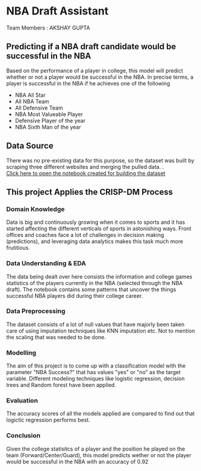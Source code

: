 #                                                         NBA Draft Assistant

Team Members : AKSHAY GUPTA

## Predicting if a NBA draft candidate would be successful in the NBA
Based on the performance of a player in college, this model will predict whether or not a player would be successful in the NBA.
In precise terms, a player is successful in the NBA if he achieves one of the following

 - NBA All Star
 - All NBA Team
 - All Defensive Team
 - NBA Most Valueable Player
 - Defensive Player of the year
 - NBA Sixth Man of the year
 
## Data Source
There was no pre-existing data for this purpose, so the dataset was built by scraping three different websites and merging the pulled data.
.<br>
<a href="https://github.com/akshaygupta16/sportsense/blob/master/ScoutingModelv3.ipynb">Click here to open the notebook created for building the dataset</a>
<br>


## This project Applies the CRISP-DM Process

### Domain Knowledge
Data is big and continuously growing when it comes to sports and it has started affecting the different verticals of sports in astonishing ways. Front offices and coaches face a lot of challenges in decision making (predictions), and leveraging data analytics makes this task much more frutitious.

### Data Understanding & EDA
The data being dealt over here consists the information and college games statistics of the players currently in the NBA (selected through the NBA draft). The notebook contains some patterns that uncover the things successful NBA players did during their college career.

### Data Preprocessing
The dataset consists of a lot of null values that have majorly been taken care of using imputation techniques like KNN imputation etc.
Not to mention the scaling that was needed to be done.

### Modelling
The aim of this project is to come up with a classification model with the parameter "NBA Success?" that has values "yes" or "no" as the target variable. Different modeling techniques like logistic regression, decision trees and Random forest have been applied.

### Evaluation
The accuracy scores of all the models applied are compared to find out that logictic regression performs best.

### Conclusion
Given the college statisitcs of a player and the position he played on the team (Forward/Center/Guard), this model predicts wether or not the player would be successful in the NBA with an accuracy of 0.92

